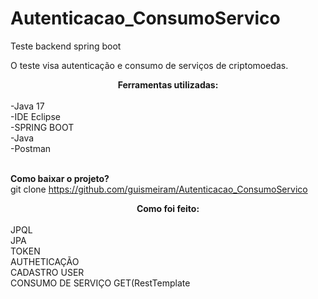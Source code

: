 # Autenticacao_ConsumoServico

Teste backend spring boot

O teste visa autenticação e consumo de serviços de criptomoedas.

<center><b>Ferramentas utilizadas:</b></center><br> 
-Java 17<br> 
-IDE Eclipse<br>
-SPRING BOOT<br>
-Java<br>
-Postman<br><br>

<b>Como baixar o projeto?</b><br>
git clone https://github.com/guismeiram/Autenticacao_ConsumoServico

<center><b>Como foi feito:</b></center><br> 
JPQL<br>
JPA<br>
TOKEN<br>
AUTHETICAÇÃO<br>
CADASTRO USER<br>
CONSUMO DE SERVIÇO GET(RestTemplate<br>


